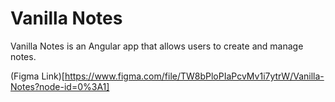 # Vanilla Notes

Vanilla Notes is an Angular app that allows users to create and manage notes.

(Figma Link)[https://www.figma.com/file/TW8bPloPIaPcvMv1i7ytrW/Vanilla-Notes?node-id=0%3A1]